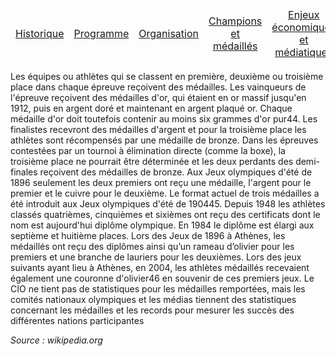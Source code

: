 <table>
    <thead>
        <tr>
            <td align="center"><a href="Historique">Historique</a></td>
            <td align="center"><a href="Programme">Programme</a></td>
            <td align="center"><a href="Organisation">Organisation</a></td>
            <td align="center"><a href="Champions">Champions et médaillés</a></td>
            <td align="center"><a href="Enjeux">Enjeux économiques et médiatiques</a></td>
            <td align="center"><a href="Politique">Olympisme et politique</a></td>
        </tr>
    </thead>
</table>


Les équipes ou athlètes qui se classent en première, deuxième ou troisième place dans chaque épreuve reçoivent des médailles. Les vainqueurs de l'épreuve reçoivent des médailles d'or, qui étaient en or massif jusqu'en 1912, puis en argent doré et maintenant en argent plaqué or. Chaque médaille d'or doit toutefois contenir au moins six grammes d'or pur44. Les finalistes recevront des médailles d'argent et pour la troisième place les athlètes sont récompensés par une médaille de bronze. Dans les épreuves contestées par un tournoi à élimination directe (comme la boxe), la troisième place ne pourrait être déterminée et les deux perdants des demi-finales reçoivent des médailles de bronze. Aux Jeux olympiques d'été de 1896 seulement les deux premiers ont reçu une médaille, l'argent pour le premier et le cuivre pour le deuxième. Le format actuel de trois médailles a été introduit aux Jeux olympiques d'été de 190445. Depuis 1948 les athlètes classés quatrièmes, cinquièmes et sixièmes ont reçu des certificats dont le nom est aujourd'hui diplôme olympique. En 1984 le diplôme est élargi aux septième et huitième places. Lors des Jeux de 1896 à Athènes, les médaillés ont reçu des diplômes ainsi qu’un rameau d’olivier pour les premiers et une branche de lauriers pour les deuxièmes. Lors des jeux suivants ayant lieu à Athènes, en 2004, les athlètes médaillés recevaient également une couronne d'olivier46 en souvenir de ces premiers jeux. Le CIO ne tient pas de statistiques pour les médailles remportées, mais les comités nationaux olympiques et les médias tiennent des statistiques concernant les médailles et les records pour mesurer les succès des différentes nations participantes

_Source : wikipedia.org_
